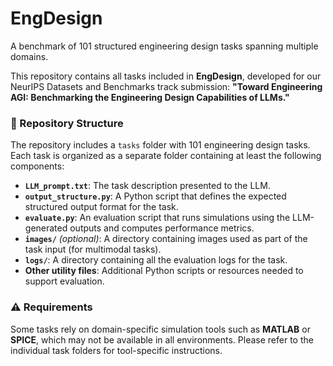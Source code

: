 # EngDesign

A benchmark of 101 structured engineering design tasks spanning multiple domains.

This repository contains all tasks included in **EngDesign**, developed for our NeurIPS Datasets and Benchmarks track submission:
**"Toward Engineering AGI: Benchmarking the Engineering Design Capabilities of LLMs."**

### 📁 Repository Structure

The repository includes a `tasks` folder with 101 engineering design tasks. Each task is organized as a separate folder containing at least the following components:

* **`LLM_prompt.txt`**: The task description presented to the LLM.
* **`output_structure.py`**: A Python script that defines the expected structured output format for the task.
* **`evaluate.py`**: An evaluation script that runs simulations using the LLM-generated outputs and computes performance metrics.
* **`images/`** *(optional)*: A directory containing images used as part of the task input (for multimodal tasks).
* **`logs/`**: A directory containing all the evaluation logs for the task.
* **Other utility files**: Additional Python scripts or resources needed to support evaluation.

### ⚠️ Requirements

Some tasks rely on domain-specific simulation tools such as **MATLAB** or **SPICE**, which may not be available in all environments. Please refer to the individual task folders for tool-specific instructions.
